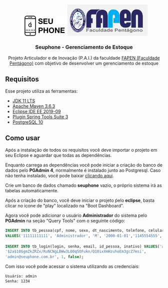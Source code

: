 <p align="center">
  <img src="/logo.png" alt="Seuphone Logo" />
  <img src="/logo_fapen.png" alt="Faculdade Pentágono Logo" />
</p>

<h3 align="center">
  Seuphone - Gerenciamento de Estoque
</h3>

<p align="center">Projeto Articulador e de Inovação (P.A.I.) da faculdade <a href="https://fapen.edu.br/" target="_blank">FAPEN (Faculdade Pentágono)</a> com objetivo de desenvolver um gerenciamento de estoque</p>

##  Requisitos

Esse projeto utiliza as ferramentas:
- <a href="https://www.oracle.com/technetwork/java/javase/downloads/jdk11-downloads- 
5066655.html 
" target="_blank">JDK 11 LTS</a>
- <a href="https://www- 
us.apache.org/dist/maven/maven-3/3.6.3/binaries/apache-maven-3.6.3-bin.zip 
" target="_blank">Apache Maven 3.6.3</a>
- <a href="https://www.eclipse.org/downloads/packages/release/2019-09/r/eclipse-ide- 
enterprise-java-developers
" target="_blank">Eclipse IDE EE 2019-09</a>
- <a href="https://download.springsource.com/release/TOOLS/update/e4.13/" target="_blank">Plugin Spring Tools Suite 3</a>
- <a href="https://www.postgresql.org/download/" target="_blank">PostgreSQL 10</a>


##  Como usar

Após a instalação de todos os requisítos você deve importar o projeto em seu 
Eclipse e aguardar que todas as dependências.

Enquanto carrega as dependências você pode iniciar a criação do banco de dados pelo <b>PGAdmin 4</b>,
normalmente é instalado junto ao Postgresql. Caso não tenha instalado, você pode baixar <a href="https://www.pgadmin.org/download/" target="_blank">clicando aqui</a>.

Crie um banco de dados chamado <b>seuphone</b> vazio, o próprio sistema irá as tabelas automaticamente.

Após a criação do banco, você deve iniciar o projeto ṕelo <b>eclipse</b>, basta clicar no icone de "play" localizado na "Boot Dashboard".

Agora você pode adicionar o usuário <b>Administrador</b> do sistema pelo <b>PGAdmin</b> na seção "Query Tools" com o seguinte código:
```sql
INSERT INTO tb_pessoa(cpf, nome, sexo, dt_nascimento, telefone, celular) 
VALUES('11111111111', 'Administrador', 'M', '2000-01-01','1145554555', '11933333333');

INSERT INTO tb_login(login, senha, email, id_pessoa, inativo) VALUES('admin', 
'$2a$10$gmZkZRZx/RuNCNgLBWw3LO0qSOFukn/Q10ixXmHzuhoEm3gcZ7msi',
'admin@seuphone.com.br', 1, false);
```

Com isso você pode acessar o sistema utilizando as credenciais:
```
Usuário: admin
Senha: 1234
```
